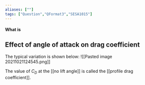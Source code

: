 ```yaml
---
aliases: [""]
tags: ["Question","QFormat3","SESA1015"]
---
```


#### What is
## Effect of angle of attack on drag coefficient
The typical variation is shown below:
![[Pasted image 20211021124545.png]]

The value of $C_D$ at the [[no lift angle]] is called the [[profile drag coefficient]].
